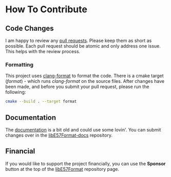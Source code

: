 # How To Contribute

## Code Changes

I am happy to review any [pull requests](https://github.com/asmaloney/libE57Format/pulls). Please keep them as short as possible. Each pull request should be atomic and only address one issue. This helps with the review process.

### Formatting

This project uses [clang-format](https://clang.llvm.org/docs/ClangFormat.html) to format the code. There is a cmake target (_format_) - which runs _clang-format_ on the source files. After changes have been made, and before you submit your pull request, please run the following:

```sh
cmake --build . --target format
```

## Documentation

The [documentation](https://github.com/asmaloney/libE57Format) is a bit old and could use some lovin'. You can submit changes over in the [libE57Format-docs](https://github.com/asmaloney/libE57Format-docs) repository.

## Financial

If you would like to support the project financially, you can use the **Sponsor** button at the top of the [libE57Format](https://github.com/asmaloney/libE57Format) repository page.
